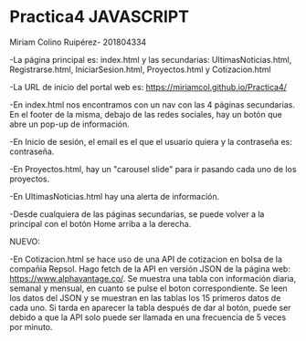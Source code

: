# Practica4 JAVASCRIPT
Miriam Colino Ruipérez- 201804334


-La página principal es: index.html y las secundarias: UltimasNoticias.html, Registrarse.html, IniciarSesion.html, Proyectos.html y Cotizacion.html

-La URL de inicio del portal web es: https://miriamcol.github.io/Practica4/

-En index.html nos encontramos con un nav con las 4 páginas secundarias. En el footer de la misma, debajo de las redes sociales, hay un botón que abre un pop-up de información.

-En Inicio de sesión, el email es el que el usuario quiera y la contraseña es: contraseña.

-En Proyectos.html, hay un "carousel slide" para ir pasando cada uno de los proyectos.

-En UltimasNoticias.html hay una alerta de información.

-Desde cualquiera de las páginas secundarias, se puede volver a la principal con el botón Home arriba a la derecha.

NUEVO:

-En Cotizacion.html se hace uso de una API de cotizacion en bolsa de la compañia Repsol. Hago fetch de la API en versión JSON de la página web: https://www.alphavantage.co/.
Se muestra una tabla con información diaria, semanal y mensual, en cuanto se pulse el boton correspondiente. Se leen los datos del JSON y se muestran en las tablas los 15 primeros datos de cada uno.
Si tarda en aparecer la tabla después de dar al botón, puede ser debido a que la API solo puede ser llamada en una frecuencia de 5 veces por minuto. 